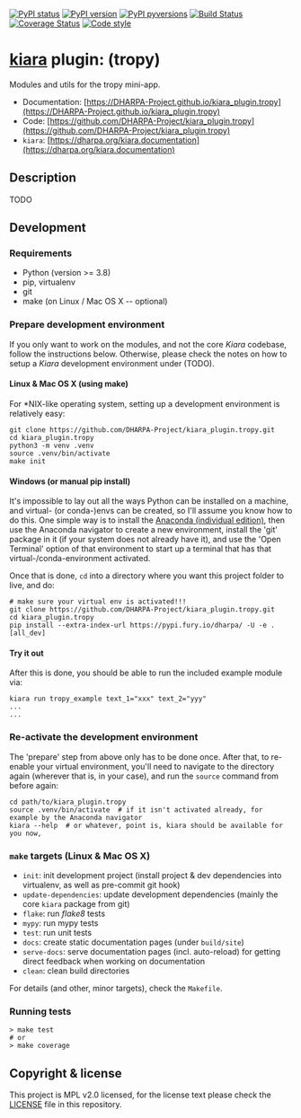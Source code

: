 [![PyPI status](https://img.shields.io/pypi/status/kiara_plugin.tropy.svg)](https://pypi.python.org/pypi/kiara_plugin.tropy/)
[![PyPI version](https://img.shields.io/pypi/v/kiara_plugin.tropy.svg)](https://pypi.python.org/pypi/kiara_plugin.tropy/)
[![PyPI pyversions](https://img.shields.io/pypi/pyversions/kiara_plugin.tropy.svg)](https://pypi.python.org/pypi/kiara_plugin.tropy/)
[![Build Status](https://img.shields.io/endpoint.svg?url=https%3A%2F%2Factions-badge.atrox.dev%2FDHARPA-Project%2Fkiara%2Fbadge%3Fref%3Ddevelop&style=flat)](https://actions-badge.atrox.dev/DHARPA-Project/kiara_plugin.tropy/goto?ref=develop)
[![Coverage Status](https://coveralls.io/repos/github/DHARPA-Project/kiara_plugin.tropy/badge.svg?branch=develop)](https://coveralls.io/github/DHARPA-Project/kiara_plugin.tropy?branch=develop)
[![Code style](https://img.shields.io/badge/code%20style-black-000000.svg)](https://github.com/ambv/black)

# [**kiara**](https://dharpa.org/kiara.documentation) plugin: (tropy)

Modules and utils for the tropy mini-app.

 - Documentation: [https://DHARPA-Project.github.io/kiara_plugin.tropy](https://DHARPA-Project.github.io/kiara_plugin.tropy)
 - Code: [https://github.com/DHARPA-Project/kiara_plugin.tropy](https://github.com/DHARPA-Project/kiara_plugin.tropy)
 - `kiara`: [https://dharpa.org/kiara.documentation](https://dharpa.org/kiara.documentation)

## Description

TODO

## Development

### Requirements

- Python (version >= 3.8)
- pip, virtualenv
- git
- make (on Linux / Mac OS X -- optional)


### Prepare development environment

If you only want to work on the modules, and not the core *Kiara* codebase, follow the instructions below. Otherwise, please
check the notes on how to setup a *Kiara* development environment under (TODO).

#### Linux & Mac OS X (using make)

For *NIX-like operating system, setting up a development environment is relatively easy:

```console
git clone https://github.com/DHARPA-Project/kiara_plugin.tropy.git
cd kiara_plugin.tropy
python3 -m venv .venv
source .venv/bin/activate
make init
```

#### Windows (or manual pip install)

It's impossible to lay out all the ways Python can be installed on a machine, and virtual- (or conda-)envs can be created, so I'll assume you know how to do this.
One simple way is to install the [Anaconda (individual edition)](https://docs.anaconda.com/anaconda/install/index.html), then use the Anaconda navigator to create a new environment, install the 'git' package in it (if your system does not already have it), and use the 'Open Terminal' option of that environment to start up a terminal that has that virtual-/conda-environment activated.

Once that is done, `cd` into a directory where you want this project folder to live, and do:

```console
# make sure your virtual env is activated!!!
git clone https://github.com/DHARPA-Project/kiara_plugin.tropy.git
cd kiara_plugin.tropy
pip install --extra-index-url https://pypi.fury.io/dharpa/ -U -e .[all_dev]
```

#### Try it out

After this is done, you should be able to run the included example module via:

```console
kiara run tropy_example text_1="xxx" text_2="yyy"
...
...
```

### Re-activate the development environment

The 'prepare' step from above only has to be done once. After that, to re-enable your virtual environment,
you'll need to navigate to the directory again (wherever that is, in your case), and run the ``source`` command from before again:

```console
cd path/to/kiara_plugin.tropy
source .venv/bin/activate  # if it isn't activated already, for example by the Anaconda navigator
kiara --help  # or whatever, point is, kiara should be available for you now,
```

### ``make`` targets (Linux & Mac OS X)

- ``init``: init development project (install project & dev dependencies into virtualenv, as well as pre-commit git hook)
- ``update-dependencies``: update development dependencies (mainly the core ``kiara`` package from git)
- ``flake``: run *flake8* tests
- ``mypy``: run mypy tests
- ``test``: run unit tests
- ``docs``: create static documentation pages (under ``build/site``)
- ``serve-docs``: serve documentation pages (incl. auto-reload) for getting direct feedback when working on documentation
- ``clean``: clean build directories

For details (and other, minor targets), check the ``Makefile``.


### Running tests

``` console
> make test
# or
> make coverage
```


## Copyright & license

This project is MPL v2.0 licensed, for the license text please check the [LICENSE](/LICENSE) file in this repository.
